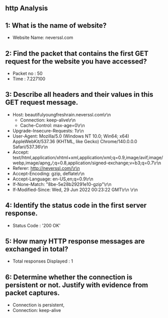 ## http Analysis

## 1: What is the name of website? 
- Website Name: neverssl.com

## 2: Find the packet that contains the first GET request for the website you have accessed?
- Packet no : 50
- Time : 7.227100

## 3: Describe all headers and their values in this GET request message.
 - Host: beautifulyoungfreshrain.neverssl.com\r\n
   - Connection: keep-alive\r\n
   - Cache-Control: max-age=0\r\n
  -  Upgrade-Insecure-Requests: 1\r\n
   - User-Agent: Mozilla/5.0 (Windows NT 10.0; Win64; x64) AppleWebKit/537.36 (KHTML, like Gecko) Chrome/140.0.0.0 Safari/537.36\r\n
   - Accept: text/html,application/xhtml+xml,application/xml;q=0.9,image/avif,image/webp,image/apng,*/*;q=0.8,application/signed-exchange;v=b3;q=0.7\r\n
  -  Referer: http://neverssl.com/\r\n
  -  Accept-Encoding: gzip, deflate\r\n
  -  Accept-Language: en-US,en;q=0.9\r\n
   - If-None-Match: "8be-5e28b29291e10-gzip"\r\n
   - If-Modified-Since: Wed, 29 Jun 2022 00:23:22 GMT\r\n
    \r\n

## 4:  Identify the status code in the first server response.
 - Status Code : '200 OK'

## 5:  How many HTTP response messages are exchanged in total? 
- Total responses Displayed : 1

## 6: Determine whether the connection is persistent or not. Justify with evidence from packet captures. 
- Connection is persistent,
 - Connection: keep-alive
    
